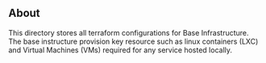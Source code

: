 ## About
This directory stores all terraform configurations for Base Infrastructure. The base instructure provision key resource such as linux containers (LXC) and Virtual Machines (VMs) required for any service hosted locally. 
